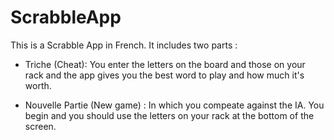 # ScrabbleApp

This is a Scrabble App in French. 
It includes two parts : 
 - Triche (Cheat): You enter the letters on the board and those on your rack and the app gives you the best word to play 
 and how much it's worth.
 
 - Nouvelle Partie (New game) : In which you compeate against the IA. You begin and you should use the letters on your rack at the bottom of the screen.
 
 
